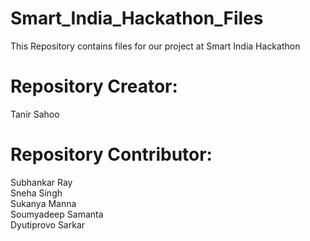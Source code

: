 # Smart_India_Hackathon_Files
 This Repository contains files for our project at Smart India Hackathon


# Repository Creator:
Tanir Sahoo

# Repository Contributor:
Subhankar Ray <br>Sneha Singh <br>Sukanya Manna <br>Soumyadeep Samanta <br>Dyutiprovo Sarkar
